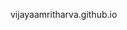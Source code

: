 vijayaamritharva.github.io

<!-----
layout: default
title: "Home"
---

# Vijaya Amritha R

**B.Com; LL.B (Hons.) Student | Aspiring Legal Professional**

📧 [vijayaamritharva@gmail.com](mailto:vijayaamritharva@gmail.com)  
📞 +91 8056652069  
📍 3/110-k, SMT Nagar, Srivilliputtur  

---

## About Me
Hello! I am Vijaya Amritha R, a law student at the School of Law, SASTRA University (2022–27). With a strong foundation in commerce and law, I have gained practical experience through internships, judicial clerkships, and participation in moot courts and conferences. I am passionate about research, writing, and advocacy, with interests in literature, languages, and creative arts.

---

## Education
- **B.Com; LL.B (Hons.)**, SASTRA University (2022–27) — CGPA: 8.23/10  
- **Grade XII (Commerce)**, Sri Ramana Vidyalaya, Rajapalayam — 96.5%  
- **Grade X**, State Board — 90%  

---

## Internships & Experience
- **Judicial Intern**, Madras High Court under Justice R. Subramanian (July 2024)  
- **Legal Aid**, Srivilliputtur (Jan–Feb 2024)  
- **Intern**, SM Law Associates, Srivilliputtur (Feb–Mar 2023)  

---

## Moot Court Competitions
- Padma Shri Dr. NN Jain National Moot Court Competition  
- Dr. D.Y. Patil Law College National Moot Competition  
- SASTRA Intra-moot Competitions (Trial & Appellate)  
- Saveetha School of Law National Mega Moot  

---

## Conferences
- IIT-BHU Model United Nations (Varanasi, UP)  
- Eco-Spiritual Living – International Conference  

---

## Publications
- *The Bond of Marriage in the New Era: With Special Emphasis on Live-in Relationships*  
- *Eco-literature: Wielding a Literary Weapon*  
- Anthology: *Insights, Artifying Art* (2 books)  
- E-books: *An Untold Story of Lost Memories*, *Ancient Detective* (Short Stories)  

---

## Articles
- Reverse Casteism: Still A Casteist  
- Indian Matchmaking Business  

---

## Certificates
- Principles of Economics (Stanford University)  
- TCDS Computer Education – Junior Diploma  

---

## Skills
- Articulation | Teamwork | Adaptability | Research | Writing | Creativity  

---

## Other Achievements
- Member of Plasma Team, Studio (Theatre Club)  
- Tennis (State Level, Runner-up at Fuera)  
- Skating (District Level)  
- Connaissance (Winner in Creative Writing)  
- Spelling Bee  

---

## Hobbies
Poetry writing, Reading, Ballet, Language Learning

**vijayaamritharva-coder/vijayaamritharva-coder** is a ✨ _special_ ✨ repository because its `README.md` (this file) appears on your GitHub profile.


